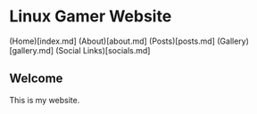 # Linux Gamer Website
(Home)[index.md]  (About)[about.md]  (Posts)[posts.md]  (Gallery)[gallery.md]  (Social Links)[socials.md]
## Welcome
This is my website.

